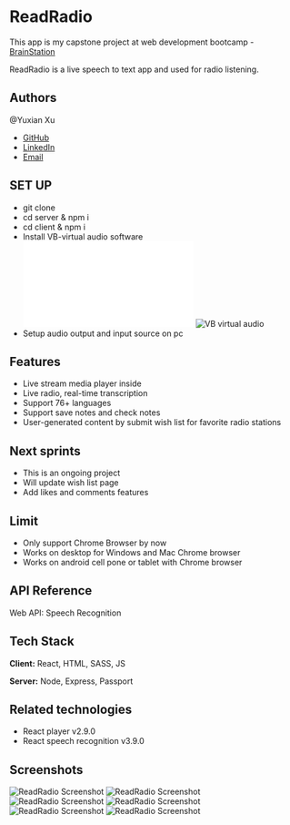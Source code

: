 
# ReadRadio

This app is my capstone project at web development bootcamp - [BrainStation](brainstation.io)

ReadRadio is a live speech to text app and used for radio listening. 


## Authors
@Yuxian Xu
- [GitHub](https://github.com/yuxianxu)
- [LinkedIn](https://www.linkedin.com/in/yuxianxu/)
- [Email](mailto:yuxian.xu@gmail.com)

## SET UP

- git clone
- cd server & npm i
- cd client & npm i
- Install VB-virtual audio software 
![VB-audio](vb-audio.com/cable/index.htm)
![VB virtual audio](https://vb-audio.com/Cable/VBAudioVirtualCablesABCD.gif)
- Setup audio output and input source on pc


## Features

- Live stream media player inside 
- Live radio, real-time transcription
- Support 76+ languages
- Support save notes and check notes
- User-generated content by submit wish list for favorite radio stations

## Next sprints

- This is an ongoing project
- Will update wish list page
- Add likes and comments features

## Limit

- Only support Chrome Browser by now
- Works on desktop for Windows and Mac Chrome browser
- Works on android cell pone or tablet with Chrome browser  


## API Reference

Web API: Speech Recognition


## Tech Stack

**Client:** React, HTML, SASS, JS

**Server:** Node, Express, Passport

## Related technologies
- React player v2.9.0
- React speech recognition v3.9.0


## Screenshots
![ReadRadio Screenshot](https://user-images.githubusercontent.com/85212477/151469842-aa07b551-c17d-445b-9e8c-a3da40afbc03.png)
![ReadRadio Screenshot](https://user-images.githubusercontent.com/85212477/151470345-c6d927ad-9931-4d35-83f0-d57c3e483faf.png)
![ReadRadio Screenshot](https://user-images.githubusercontent.com/85212477/151470353-4b07e34c-d253-4681-8d48-94f26018ace0.png)
![ReadRadio Screenshot](https://user-images.githubusercontent.com/85212477/151470359-f0f94d18-6328-4a37-a6dd-185d61f92c5a.png)
![ReadRadio Screenshot](https://user-images.githubusercontent.com/85212477/151470367-70f76099-17bb-4e51-85a1-12ea3837adfe.png)
![ReadRadio Screenshot](https://user-images.githubusercontent.com/85212477/151470371-948a5fee-39b0-4032-808f-4afc59e2b947.png)


